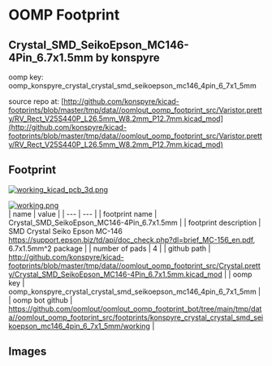# OOMP Footprint  
## Crystal_SMD_SeikoEpson_MC146-4Pin_6.7x1.5mm  by konspyre  
  
oomp key: oomp_konspyre_crystal_crystal_smd_seikoepson_mc146_4pin_6_7x1_5mm  
  
source repo at: [http://github.com/konspyre/kicad-footprints/blob/master/tmp/data//oomlout_oomp_footprint_src/Varistor.pretty/RV_Rect_V25S440P_L26.5mm_W8.2mm_P12.7mm.kicad_mod](http://github.com/konspyre/kicad-footprints/blob/master/tmp/data//oomlout_oomp_footprint_src/Varistor.pretty/RV_Rect_V25S440P_L26.5mm_W8.2mm_P12.7mm.kicad_mod)  
## Footprint  
  
[![working_kicad_pcb_3d.png](working_kicad_pcb_3d_600.png)](working_kicad_pcb_3d.png)  
  
[![working.png](working_600.png)](working.png)  
| name | value | 
| --- | --- | 
| footprint name | Crystal_SMD_SeikoEpson_MC146-4Pin_6.7x1.5mm | 
| footprint description | SMD Crystal Seiko Epson MC-146 https://support.epson.biz/td/api/doc_check.php?dl=brief_MC-156_en.pdf, 6.7x1.5mm^2 package | 
| number of pads | 4 | 
| github path | http://github.com/konspyre/kicad-footprints/blob/master/tmp/data//oomlout_oomp_footprint_src/Crystal.pretty/Crystal_SMD_SeikoEpson_MC146-4Pin_6.7x1.5mm.kicad_mod | 
| oomp key | oomp_konspyre_crystal_crystal_smd_seikoepson_mc146_4pin_6_7x1_5mm | 
| oomp bot github | https://github.com/oomlout/oomlout_oomp_footprint_bot/tree/main/tmp/data//oomlout_oomp_footprint_src/footprints/konspyre_crystal_crystal_smd_seikoepson_mc146_4pin_6_7x1_5mm/working | 
## Images  
